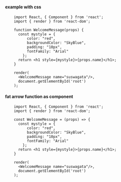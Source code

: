 #### example with css

        import React, { Component } from 'react';
        import { render } from 'react-dom';

        function WelcomeMessage(props) { 
          const mystyle = {
              color: "red",
              backgroundColor: "SkyBlue",
              padding: "10px",
              fontFamily: "Arial"
            }; 
          return <h1 style={mystyle}>{props.name}</h1>;  
        }  

        render(
          <WelcomeMessage name="suswagata"/>, 
          document.getElementById('root')
        );


#### fat arrow function as component 

        import React, { Component } from 'react';
        import { render } from 'react-dom';

        const WelcomeMessage = (props) => { 
          const mystyle = {
              color: "red",
              backgroundColor: "SkyBlue",
              padding: "10px",
              fontFamily: "Arial"
            }; 
          return <h1 style={mystyle}>{props.name}</h1>;  
        }  

        render(
          <WelcomeMessage name="suswagata"/>, 
          document.getElementById('root')
        );
